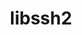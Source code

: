 ---
title: "libssh2"
layout: cache
categories: [package, develop-2023-06-11]
meta: {"versions": ["1.10.0"], "compilers": ["gcc@=11.1.0", "gcc@=11.3.0", "oneapi@=2023.1.0"], "oss": ["ubuntu20.04", "ubuntu22.04"], "platforms": ["linux"], "targets": ["ppc64le", "x86_64", "x86_64_v3"], "stacks": ["e4s", "e4s-oneapi", "e4s-power", "ml-linux-x86_64-cpu", "ml-linux-x86_64-cuda", "ml-linux-x86_64-rocm", "root"], "num_specs": 4, "num_specs_by_stack": {"root": 4, "e4s-power": 1, "ml-linux-x86_64-cuda": 1, "ml-linux-x86_64-cpu": 1, "ml-linux-x86_64-rocm": 1, "e4s-oneapi": 1, "e4s": 1}}
spec_details: [{"hash": "b6om4yjxuskirihj3stumeuepjgobqgx", "compiler": "gcc@=11.1.0", "versions": ["1.10.0"], "os": "ubuntu20.04", "platform": "linux", "target": "ppc64le", "variants": ["build_system=cmake", "build_type=Release", "crypto=openssl", "generator=make", "~ipo", "+shared"], "stacks": ["root", "e4s-power"], "size": "-", "tarball": "https://binaries.spack.io/releases/develop-2023-06-11/build_cache/linux-ubuntu20.04-ppc64le/gcc-11.1.0/libssh2-1.10.0/linux-ubuntu20.04-ppc64le-gcc-11.1.0-libssh2-1.10.0-b6om4yjxuskirihj3stumeuepjgobqgx.spack"}, {"hash": "qebh4v4iiw57zgejh765k5iuc4plca52", "compiler": "gcc@=11.3.0", "versions": ["1.10.0"], "os": "ubuntu22.04", "platform": "linux", "target": "x86_64_v3", "variants": ["build_system=cmake", "build_type=Release", "crypto=openssl", "generator=make", "~ipo", "+shared"], "stacks": ["root", "ml-linux-x86_64-cuda", "ml-linux-x86_64-cpu", "ml-linux-x86_64-rocm"], "size": "-", "tarball": "https://binaries.spack.io/releases/develop-2023-06-11/build_cache/linux-ubuntu22.04-x86_64_v3/gcc-11.3.0/libssh2-1.10.0/linux-ubuntu22.04-x86_64_v3-gcc-11.3.0-libssh2-1.10.0-qebh4v4iiw57zgejh765k5iuc4plca52.spack"}, {"hash": "7xhfmv26pszkebhrawrifvp2eab6skpw", "compiler": "oneapi@=2023.1.0", "versions": ["1.10.0"], "os": "ubuntu20.04", "platform": "linux", "target": "x86_64", "variants": ["build_system=cmake", "build_type=Release", "crypto=openssl", "generator=make", "~ipo", "+shared"], "stacks": ["root", "e4s-oneapi"], "size": "-", "tarball": "https://binaries.spack.io/releases/develop-2023-06-11/build_cache/linux-ubuntu20.04-x86_64/oneapi-2023.1.0/libssh2-1.10.0/linux-ubuntu20.04-x86_64-oneapi-2023.1.0-libssh2-1.10.0-7xhfmv26pszkebhrawrifvp2eab6skpw.spack"}, {"hash": "4cpbo5f6je3rsm7md53tirm3incstqbz", "compiler": "gcc@=11.1.0", "versions": ["1.10.0"], "os": "ubuntu20.04", "platform": "linux", "target": "x86_64_v3", "variants": ["build_system=cmake", "build_type=Release", "crypto=openssl", "generator=make", "~ipo", "+shared"], "stacks": ["root", "e4s"], "size": "-", "tarball": "https://binaries.spack.io/releases/develop-2023-06-11/build_cache/linux-ubuntu20.04-x86_64_v3/gcc-11.1.0/libssh2-1.10.0/linux-ubuntu20.04-x86_64_v3-gcc-11.1.0-libssh2-1.10.0-4cpbo5f6je3rsm7md53tirm3incstqbz.spack"}]
---